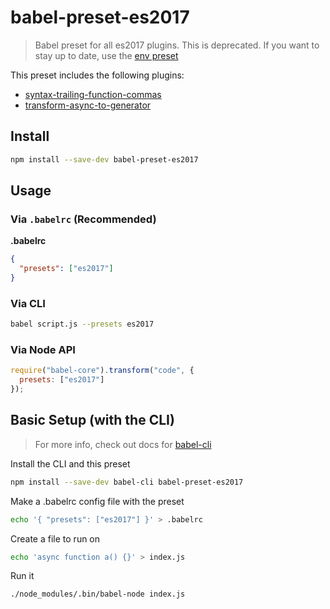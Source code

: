 # babel-preset-es2017

> Babel preset for all es2017 plugins.
> This is deprecated. If you want to stay up to date, use the [env preset](https://www.npmjs.com/package/babel-preset-env)

This preset includes the following plugins:

- [syntax-trailing-function-commas](https://www.npmjs.com/package/babel-plugin-syntax-trailing-function-commas/)
- [transform-async-to-generator](https://www.npmjs.com/package/babel-plugin-transform-async-to-generator/)

## Install

```sh
npm install --save-dev babel-preset-es2017
```

## Usage

### Via `.babelrc` (Recommended)

**.babelrc**

```json
{
  "presets": ["es2017"]
}
```

### Via CLI

```sh
babel script.js --presets es2017
```

### Via Node API

```javascript
require("babel-core").transform("code", {
  presets: ["es2017"]
});
```


## Basic Setup (with the CLI)

> For more info, check out docs for [babel-cli](https://www.npmjs.com/package/babel-cli)

Install the CLI and this preset

```sh
npm install --save-dev babel-cli babel-preset-es2017
```

Make a .babelrc config file with the preset

```sh
echo '{ "presets": ["es2017"] }' > .babelrc
```

Create a file to run on

```sh
echo 'async function a() {}' > index.js
```

Run it

```sh
./node_modules/.bin/babel-node index.js
```
